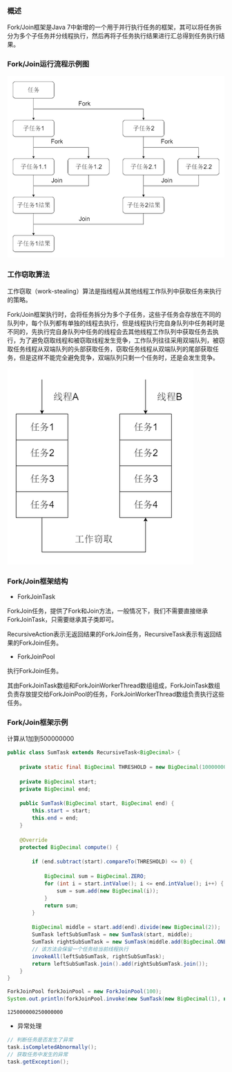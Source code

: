 ### 概述

Fork/Join框架是Java 7中新增的一个用于并行执行任务的框架，其可以将任务拆分为多个子任务并分线程执行，然后再将子任务执行结果进行汇总得到任务执行结果。

### Fork/Join运行流程示例图

<img src="./Java/Java多线程/image/Fork-Join运行流程示意图.png" alt="Fork-Join运行流程示意图"/>

### 工作窃取算法

工作窃取（work-stealing）算法是指线程从其他线程工作队列中获取任务来执行的策略。

Fork/Join框架执行时，会将任务拆分为多个子任务，这些子任务会存放在不同的队列中，每个队列都有单独的线程去执行，但是线程执行完自身队列中任务耗时是不同的，先执行完自身队列中任务的线程会去其他线程工作队列中获取任务去执行，为了避免窃取线程和被窃取线程发生竞争，工作队列往往采用双端队列，被窃取任务线程从双端队列的头部获取任务，窃取任务线程从双端队列的尾部获取任务，但是这样不能完全避免竞争，双端队列只剩一个任务时，还是会发生竞争。

<img src="./Java/Java多线程/image/工作窃取流程.png" alt="工作窃取流程"/>

### Fork/Join框架结构

* ForkJoinTask

ForkJoin任务，提供了Fork和Join方法，一般情况下，我们不需要直接继承ForkJoinTask，只需要继承其子类即可。

RecursiveAction表示无返回结果的ForkJoin任务，RecursiveTask表示有返回结果的ForkJoin任务。

* ForkJoinPool

执行ForkJoin任务。

其由ForkJoinTask数组和ForkJoinWorkerThread数组组成，ForkJoinTask数组负责存放提交给ForkJoinPool的任务，ForkJoinWorkerThread数组负责执行这些任务。

### Fork/Join框架示例

计算从1加到500000000

``` java
public class SumTask extends RecursiveTask<BigDecimal> {

    private static final BigDecimal THRESHOLD = new BigDecimal(100000000);

    private BigDecimal start;
    private BigDecimal end;

    public SumTask(BigDecimal start, BigDecimal end) {
        this.start = start;
        this.end = end;
    }

    @Override
    protected BigDecimal compute() {

        if (end.subtract(start).compareTo(THRESHOLD) <= 0) {

            BigDecimal sum = BigDecimal.ZERO;
            for (int i = start.intValue(); i <= end.intValue(); i++) {
                sum = sum.add(new BigDecimal(i));
            }
            return sum;
        }

        BigDecimal middle = start.add(end).divide(new BigDecimal(2));
        SumTask leftSubSumTask = new SumTask(start, middle);
        SumTask rightSubSumTask = new SumTask(middle.add(BigDecimal.ONE), end);
        // 该方法会保留一个任务给当前线程执行
        invokeAll(leftSubSumTask, rightSubSumTask);
        return leftSubSumTask.join().add(rightSubSumTask.join());
    }
}
```

``` java
ForkJoinPool forkJoinPool = new ForkJoinPool(100);
System.out.println(forkJoinPool.invoke(new SumTask(new BigDecimal(1), new BigDecimal(500000000))));
```

``` text
125000000250000000
```

* 异常处理

``` java
// 判断任务是否发生了异常
task.isCompletedAbnormally();
// 获取任务中发生的异常
task.getException();
```